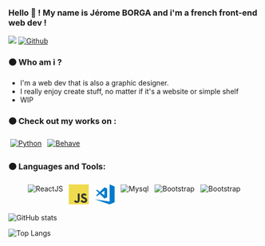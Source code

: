 ###  Hello 👋 ! My name is **Jérome BORGA** and i'm a french front-end web dev !


![](https://visitor-badge.laobi.icu/badge?page_id=.jeromeBor)
[![Github](https://img.shields.io/github/followers/jeromeBor?label=Follow&style=social)](https://github.com/jeromeBor)

### 🟠 Who am i ?

- I'm a web dev that is also a graphic designer.
- I really enjoy create stuff, no matter if it's a website or simple shelf
- WIP

 ### 🟠 Check out my works on :

<p align="left" >
 <a href="https://www.linkedin.com/in/jérome-borga-7a4973133" target="_blank" rel="noopener noreferrer"> <img src="https://www.svgrepo.com/show/138936/linkedin.svg" alt="Python" height="40" style="vertical-align:top; margin:4px"></a>
 <a href="https://www.behance.net/nuzzler"> <img src="https://cdn.worldvectorlogo.com/logos/behance-1.svg" alt="Behave" height="40" style="vertical-align:top; margin:4px"></a>
</p>

 ### 🟠 Languages and Tools:
<p align="center" width:"50%">
<img src="https://upload.wikimedia.org/wikipedia/commons/a/a7/React-icon.svg" alt="ReactJS" height="40" style="vertical-align:top; margin:4px">
<img src="https://raw.githubusercontent.com/github/explore/80688e429a7d4ef2fca1e82350fe8e3517d3494d/topics/javascript/javascript.png" alt="Javascript" height="40" style="vertical-align:top; margin:4px">
<img src="https://raw.githubusercontent.com/github/explore/80688e429a7d4ef2fca1e82350fe8e3517d3494d/topics/visual-studio-code/visual-studio-code.png" alt="VS Code" height="40" style="vertical-align:top; margin:4px">
 <img src="https://www.vectorlogo.zone/logos/mysql/mysql-ar21.svg" alt="Mysql" height="40" style="vertical-align:top; margin:4px">
  <img src="https://upload.wikimedia.org/wikipedia/commons/b/b2/Bootstrap_logo.svg" alt="Bootstrap" height="40" style="vertical-align:top; margin:4px">
 <img src="https://www.vectorlogo.zone/logos/npmjs/npmjs-ar21.svg" alt="Bootstrap" height="40" style="vertical-align:top; margin:4px">

</p>

![GitHub stats](https://github-readme-stats.vercel.app/api?username=jeromeBor&show_icons=true&theme=react)

![Top Langs](https://github-readme-stats.vercel.app/api/top-langs/?username=jeromeBor&theme=react)
